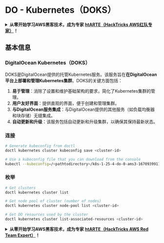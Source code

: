 # DO - Kubernetes（DOKS）

<details>

<summary><strong>从零开始学习AWS黑客技术，成为专家</strong> <a href="https://training.hacktricks.xyz/courses/arte"><strong>htARTE（HackTricks AWS红队专家）</strong></a><strong>！</strong></summary>

支持HackTricks的其他方式：

- 如果您想看到您的**公司在HackTricks中做广告**或**下载PDF格式的HackTricks**，请查看[**订阅计划**](https://github.com/sponsors/carlospolop)!
- 获取[**官方PEASS & HackTricks周边产品**](https://peass.creator-spring.com)
- 探索[**PEASS家族**](https://opensea.io/collection/the-peass-family)，我们的独家[NFTs](https://opensea.io/collection/the-peass-family)收藏品
- **加入** 💬 [**Discord群**](https://discord.gg/hRep4RUj7f) 或 [**电报群**](https://t.me/peass) 或 **关注**我们的**Twitter** 🐦 [**@hacktricks_live**](https://twitter.com/hacktricks_live)**。**
- 通过向[**HackTricks**](https://github.com/carlospolop/hacktricks)和[**HackTricks Cloud**](https://github.com/carlospolop/hacktricks-cloud) github仓库提交PR来分享您的黑客技巧。

</details>

## 基本信息

### DigitalOcean Kubernetes（DOKS）

DOKS是DigitalOcean提供的托管Kubernetes服务。该服务旨在**在DigitalOcean平台上部署和管理Kubernetes集群**。DOKS的关键方面包括：

1. **易于管理**：消除了设置和维护基础架构的要求，简化了Kubernetes集群的管理。
2. **用户友好界面**：提供直观的界面，便于创建和管理集群。
3. **与DigitalOcean服务集成**：与DigitalOcean提供的其他服务（如负载均衡器和块存储）无缝集成。
4. **自动更新和升级**：该服务包括自动更新和升级集群，以确保其保持最新状态。

### 连接
```bash
# Generate kubeconfig from doctl
doctl kubernetes cluster kubeconfig save <cluster-id>

# Use a kubeconfig file that you can download from the console
kubectl --kubeconfig=/<pathtodirectory>/k8s-1-25-4-do-0-ams3-1670939911166-kubeconfig.yaml get nodes
```
### 枚举
```bash
# Get clusters
doctl kubernetes cluster list

# Get node pool of cluster (number of nodes)
doctl kubernetes cluster node-pool list <cluster-id>

# Get DO resources used by the cluster
doctl kubernetes cluster list-associated-resources <cluster-id>
```
<details>

<summary><strong>从零开始学习AWS黑客技术，成为专家</strong> <a href="https://training.hacktricks.xyz/courses/arte"><strong>htARTE（HackTricks AWS Red Team Expert）</strong></a><strong>！</strong></summary>

其他支持HackTricks的方式：

* 如果您想在HackTricks中看到您的**公司广告**或**下载PDF格式的HackTricks**，请查看[**订阅计划**](https://github.com/sponsors/carlospolop)!
* 获取[**官方PEASS & HackTricks周边产品**](https://peass.creator-spring.com)
* 探索[**PEASS家族**](https://opensea.io/collection/the-peass-family)，我们的独家[**NFTs**](https://opensea.io/collection/the-peass-family)
* **加入** 💬 [**Discord群**](https://discord.gg/hRep4RUj7f) 或 [**电报群**](https://t.me/peass) 或 **在Twitter上** 🐦 [**@hacktricks_live**](https://twitter.com/hacktricks_live)**关注**我们。
* 通过向[**HackTricks**](https://github.com/carlospolop/hacktricks)和[**HackTricks Cloud**](https://github.com/carlospolop/hacktricks-cloud) github仓库提交PR来分享您的黑客技巧。

</details>
